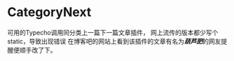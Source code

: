 # CategoryNext
可用的Typecho调用同分类上一篇下一篇文章插件，
网上流传的版本都少写个static，导致出现错误
在博客吧的网站上看到该插件的文章有名为***葫芦肥***的网友提醒便顺手改了下。
